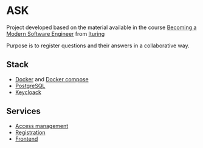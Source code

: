 # ASK

Project developed based on the material available in the course [Becoming a Modern Software Engineer](https://www.ituring.com.br/modern-software-engineer/) from [Ituring](https://www.ituring.com.br)

Purpose is to register questions and their answers in a collaborative way.

## Stack

- [Docker](https://www.docker.com/) and [Docker compose](https://docs.docker.com/compose/)
- [PostgreSQL](https://www.postgresql.org/)
- [Keycloack](https://www.keycloak.org/)

## Services

- [Access management](https://github.com/wjrodrigues/ask/tree/main/packages/access_management)
- [Registration](https://github.com/wjrodrigues/ask/tree/main/packages/registration)
- [Frontend](https://github.com/wjrodrigues/ask/tree/main/packages/frontend)
